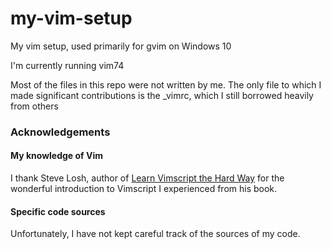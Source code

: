 # my-vim-setup

My vim setup, used primarily for gvim on Windows 10

I'm currently running vim74

Most of the files in this repo were not written by me.
The only file to which I made significant contributions is the \_vimrc,
which I still borrowed heavily from others

### Acknowledgements

#### My knowledge of Vim
I thank Steve Losh, author of [Learn Vimscript the Hard Way](http://learnvimscriptthehardway.stevelosh.com/) for the wonderful introduction to Vimscript I experienced from his book.

#### Specific code sources
Unfortunately, I have not kept careful track of the sources of my code.


